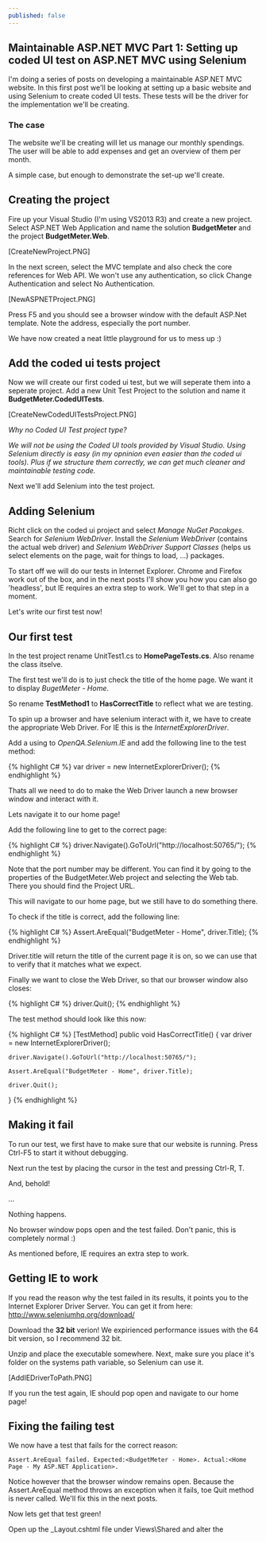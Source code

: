 ```yaml
---
published: false
---
```


## Maintainable ASP.NET MVC Part 1: Setting up coded UI test on ASP.NET MVC using Selenium

I'm doing a series of posts on developing a maintainable ASP.NET MVC website. In this first post we'll be looking at setting up a basic website and using Selenium to create coded UI tests. These tests will be the driver for the implementation we'll be creating.

### The case
The website we'll be creating will let us manage our monthly spendings. The user will be able to add expenses and get an overview of them per month.

A simple case, but enough to demonstrate the set-up we'll create.

## Creating the project
Fire up your Visual Studio (I'm using VS2013 R3) and create a new project. Select ASP.NET Web Application and name the solution **BudgetMeter** and the project **BudgetMeter.Web**.

[CreateNewProject.PNG]

In the next screen, select the MVC template and also check the core references for Web API. We won't use any authentication, so click Change Authentication and select No Authentication.

[NewASPNETProject.PNG]

Press F5 and you should see a browser window with the default ASP.Net template. Note the address, especially the port number.

We have now created a neat little playground for us to mess up :)

## Add the coded ui tests project
Now we will create our first coded ui test, but we will seperate them into a seperate project. Add a new Unit Test Project to the solution and name it **BudgetMeter.CodedUITests**.

[CreateNewCodedUITestsProject.PNG]

_Why no Coded UI Test project type?_

_We will not be using the Coded UI tools provided by Visual Studio. Using Selenium directly is easy (in my opninion even easier than the coded ui tools). Plus if we structure them correctly, we can get much cleaner and maintainable testing code._

Next we'll add Selenium into the test project.

## Adding Selenium
Richt click on the coded ui project and select _Manage NuGet Pacakges_. Search for _Selenium WebDriver_. Install the _Selenium WebDriver_ (contains the actual web driver) and _Selenium WebDriver Support Classes_ (helps us select elements on the page, wait for things to load, ...) packages.

To start off we will do our tests in Internet Explorer. Chrome and Firefox work out of the box, and in the next posts I'll show you how you can also go 'headless', but IE requires an extra step to work. We'll get to that step in a moment.

Let's write our first test now!

## Our first test
In the test project rename UnitTest1.cs to **HomePageTests.cs**. Also rename the class itselve.

The first test we'll do is to just check the title of the home page. We want it to display _BugetMeter - Home_.

So rename **TestMethod1** to **HasCorrectTitle** to reflect what we are testing.

To spin up a browser and have selenium interact with it, we have to create the appropriate Web Driver. For IE this is the _InternetExplorerDriver_.

Add a using to _OpenQA.Selenium.IE_ and add the following line to the test method:

{% highlight C# %}
var driver = new InternetExplorerDriver();
{% endhighlight %} 

Thats all we need to do to make the Web Driver launch a new browser window and interact with it.

Lets navigate it to our home page!

Add the following line to get to the correct page:

{% highlight C# %}
driver.Navigate().GoToUrl("http://localhost:50765/");
{% endhighlight %} 

Note that the port number may be different. You can find it by going to the properties of the BudgetMeter.Web project and selecting the Web tab. There you should find the Project URL.

This will navigate to our home page, but we still have to do something there. 

To check if the title is correct, add the following line:

{% highlight C# %}
Assert.AreEqual("BudgetMeter - Home", driver.Title);
{% endhighlight %} 

Driver.title will return the title of the current page it is on, so we can use that to verify that it matches what we expect.

Finally we want to close the Web Driver, so that our browser window also closes:

{% highlight C# %}
driver.Quit();
{% endhighlight %} 

The test method should look like this now:

{% highlight C# %}
[TestMethod]
public void HasCorrectTitle()
{
	var driver = new InternetExplorerDriver();

	driver.Navigate().GoToUrl("http://localhost:50765/");

	Assert.AreEqual("BudgetMeter - Home", driver.Title);

	driver.Quit();
}
{% endhighlight %} 

## Making it fail
To run our test, we first have to make sure that our website is running. Press Ctrl-F5 to start it without debugging.

Next run the test by placing the cursor in the test and pressing Ctrl-R, T.

And, behold!

...

Nothing happens.

No browser window pops open and the test failed. Don't panic, this is completely normal :)

As mentioned before, IE requires an extra step to work.

## Getting IE to work
If you read the reason why the test failed in its results, it points you to the Internet Explorer Driver Server. You can get it from here: http://www.seleniumhq.org/download/

Download the **32 bit** verion! We expirienced performance issues with the 64 bit version, so I recommend 32 bit.

Unzip and place the executable somewhere. Next, make sure you place it's folder on the systems path variable, so Selenium can use it.

[AddIEDriverToPath.PNG]

If you run the test again, IE should pop open and navigate to our home page!

## Fixing the failing test
We now have a test that fails for the correct reason:

	Assert.AreEqual failed. Expected:<BudgetMeter - Home>. Actual:<Home Page - My ASP.NET Application>.

Notice however that the browser window remains open. Because the Assert.AreEqual method throws an exception when it fails, toe Quit method is never called. We'll fix this in the next posts.

Now lets get that test green!

Open up the _Layout.cshtml file under Views\Shared and alter the <title> tage to look like this:

	<title>BudgetMeter - @ViewBag.Title</title>

Now open up the Index.cshtml file under Views\Home and change the title of the page by altering the line at the top:

	ViewBag.Title = "Home";

Build the project, make sure it's still running (if you haven't closed IIS Express it should still be running, else just Ctrl-F5) and run the test again.

Bask in the glory of your green test!

## What's next
We now Selenium set up and can add functionality, driven through UI tests. In the next post, we'll add some more tests, but bump into maintainability issues.

Looking at the test we have written, there are alot of bad practices in there. We've mixed the web driver into our tests, there is no configuration for our url, we're not closing the driver when asserts fail, ...

What's even worse is that there will be lots of code duplication in our tests if we keep on writing them this way. They will become a maintenance hell and eventually not be maintained or even deleted.

So in the next post we'll clean this up and make sure our tests stay in shape. We'll strip Selenium from the tests themeselves and make sure they only describe the funcitonal requirements, removing all the technical details.

Stay tuned!

## Feedback
If you are following along and run into problems or have questions, you can post them in the comments. If you are eagerly waiting for the next lessen, put some pressure on me to get them finished by posting it in the comments ;)
